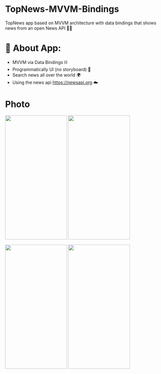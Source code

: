 # TopNews-MVVM-Bindings
TopNews app based on MVVM architecture with data bindings that shows news from an open News API 📰🔥

# 📲 About App:
- MVVM via Data Bindings ⛓
- Programmatically UI (no storyboard) 🚮
- Search news all over the world 🌍
- Using the news api https://newsapi.org ☁️

 # Photo

<img src="https://github.com/bkbhhj/News-API-MVVM-/blob/main/Simulator%20Screen%20Shot%20-%20iPhone%2014%20Pro%20-%202022-11-05%20at%2022.05.14.png" width="200" height="400" />   <img src="https://github.com/bkbhhj/News-API-MVVM-/blob/main/Simulator%20Screen%20Shot%20-%20iPhone%2014%20Pro%20-%202022-11-05%20at%2022.06.20.png" width="200" height="400" />


<img src="https://github.com/bkbhhj/News-API-MVVM-/blob/main/Simulator%20Screen%20Shot%20-%20iPhone%2014%20Pro%20-%202022-11-05%20at%2022.08.00.png" width="200" height="400" />   <img src="https://github.com/bkbhhj/News-API-MVVM-/blob/main/Simulator%20Screen%20Shot%20-%20iPhone%2014%20Pro%20-%202022-11-05%20at%2022.08.07.png" width="200" height="400" />
